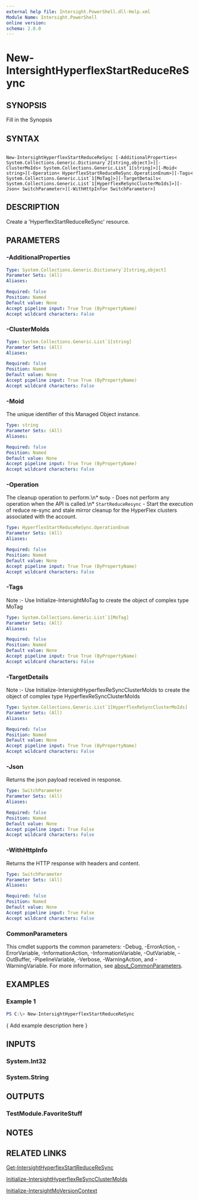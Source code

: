 ```yaml
---
external help file: Intersight.PowerShell.dll-Help.xml
Module Name: Intersight.PowerShell
online version:
schema: 2.0.0
---
```


# New-IntersightHyperflexStartReduceReSync

## SYNOPSIS
Fill in the Synopsis

## SYNTAX

```

New-IntersightHyperflexStartReduceReSync [-AdditionalProperties< System.Collections.Generic.Dictionary`2[string,object]>][-ClusterMoIds< System.Collections.Generic.List`1[string]>][-Moid< string>][-Operation< HyperflexStartReduceReSync.OperationEnum>][-Tags< System.Collections.Generic.List`1[MoTag]>][-TargetDetails< System.Collections.Generic.List`1[HyperflexReSyncClusterMoIds]>][-Json< SwitchParameter>][-WithHttpInfo< SwitchParameter>]

```

## DESCRIPTION
Create a &apos;HyperflexStartReduceReSync&apos; resource.

## PARAMETERS

### -AdditionalProperties


```yaml
Type: System.Collections.Generic.Dictionary`2[string,object]
Parameter Sets: (All)
Aliases:

Required: false
Position: Named
Default value: None
Accept pipeline input: True True (ByPropertyName)
Accept wildcard characters: False
```

### -ClusterMoIds


```yaml
Type: System.Collections.Generic.List`1[string]
Parameter Sets: (All)
Aliases:

Required: false
Position: Named
Default value: None
Accept pipeline input: True True (ByPropertyName)
Accept wildcard characters: False
```

### -Moid
The unique identifier of this Managed Object instance.

```yaml
Type: string
Parameter Sets: (All)
Aliases:

Required: false
Position: Named
Default value: None
Accept pipeline input: True True (ByPropertyName)
Accept wildcard characters: False
```

### -Operation
The cleanup operation to perform.\n* `NoOp` - Does not perform any operation when the API is called.\n* `StartReduceResync` - Start the execution of reduce re-sync and stale mirror cleanup for the HyperFlex clusters associated with the account.

```yaml
Type: HyperflexStartReduceReSync.OperationEnum
Parameter Sets: (All)
Aliases:

Required: false
Position: Named
Default value: None
Accept pipeline input: True True (ByPropertyName)
Accept wildcard characters: False
```

### -Tags


Note :- Use Initialize-IntersightMoTag to create the object of complex type MoTag

```yaml
Type: System.Collections.Generic.List`1[MoTag]
Parameter Sets: (All)
Aliases:

Required: false
Position: Named
Default value: None
Accept pipeline input: True True (ByPropertyName)
Accept wildcard characters: False
```

### -TargetDetails


Note :- Use Initialize-IntersightHyperflexReSyncClusterMoIds to create the object of complex type HyperflexReSyncClusterMoIds

```yaml
Type: System.Collections.Generic.List`1[HyperflexReSyncClusterMoIds]
Parameter Sets: (All)
Aliases:

Required: false
Position: Named
Default value: None
Accept pipeline input: True True (ByPropertyName)
Accept wildcard characters: False
```

### -Json
Returns the json payload received in response.

```yaml
Type: SwitchParameter
Parameter Sets: (All)
Aliases:

Required: false
Position: Named
Default value: None
Accept pipeline input: True False
Accept wildcard characters: False
```

### -WithHttpInfo
Returns the HTTP response with headers and content.

```yaml
Type: SwitchParameter
Parameter Sets: (All)
Aliases:

Required: false
Position: Named
Default value: None
Accept pipeline input: True False
Accept wildcard characters: False
```


### CommonParameters
This cmdlet supports the common parameters: -Debug, -ErrorAction, -ErrorVariable, -InformationAction, -InformationVariable, -OutVariable, -OutBuffer, -PipelineVariable, -Verbose, -WarningAction, and -WarningVariable. For more information, see [about_CommonParameters](http://go.microsoft.com/fwlink/?LinkID=113216).

## EXAMPLES

### Example 1
```powershell
PS C:\> New-IntersightHyperflexStartReduceReSync
```

{ Add example description here }

## INPUTS

### System.Int32

### System.String

## OUTPUTS

### TestModule.FavoriteStuff

## NOTES

## RELATED LINKS

[Get-IntersightHyperflexStartReduceReSync](./Get-IntersightHyperflexStartReduceReSync.md)

[Initialize-IntersightHyperflexReSyncClusterMoIds](./Initialize-IntersightHyperflexReSyncClusterMoIds.md)

[Initialize-IntersightMoVersionContext](./Initialize-IntersightMoVersionContext.md)
